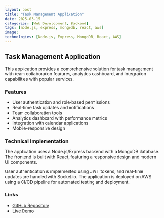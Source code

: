 ```yaml
---
layout: post
title: "Task Management Application"
date: 2025-03-15
categories: [Web Development, Backend]
tags: [node.js, express, mongodb, react, aws]
image: 
technologies: [Node.js, Express, MongoDB, React, AWS]
---
```


## Task Management Application

This application provides a comprehensive solution for task management with team collaboration features, analytics dashboard, and integration capabilities with popular services.

### Features

- User authentication and role-based permissions
- Real-time task updates and notifications
- Team collaboration tools
- Analytics dashboard with performance metrics
- Integration with calendar applications
- Mobile-responsive design

### Technical Implementation

The application uses a Node.js/Express backend with a MongoDB database. The frontend is built with React, featuring a responsive design and modern UI components.

User authentication is implemented using JWT tokens, and real-time updates are handled with Socket.io. The application is deployed on AWS using a CI/CD pipeline for automated testing and deployment.

### Links

- [GitHub Repository](https://github.com/yourusername/project2)
- [Live Demo](https://project2-demo-link.com)